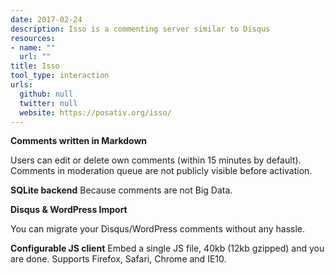 ```yaml
---
date: 2017-02-24
description: Isso is a commenting server similar to Disqus
resources:
- name: ""
  url: ""
title: Isso
tool_type: interaction
urls:
  github: null
  twitter: null
  website: https://posativ.org/isso/
---
```


**Comments written in Markdown**

Users can edit or delete own comments (within 15 minutes by default).
Comments in moderation queue are not publicly visible before activation.

**SQLite backend**
Because comments are not Big Data.

**Disqus & WordPress Import**

You can migrate your Disqus/WordPress comments without any hassle.

**Configurable JS client**
Embed a single JS file, 40kb (12kb gzipped) and you are done.
Supports Firefox, Safari, Chrome and IE10.
